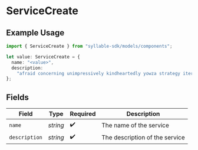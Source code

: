 # ServiceCreate

## Example Usage

```typescript
import { ServiceCreate } from "syllable-sdk/models/components";

let value: ServiceCreate = {
  name: "<value>",
  description:
    "afraid concerning unimpressively kindheartedly yowza strategy iterate and first inside",
};
```

## Fields

| Field                          | Type                           | Required                       | Description                    |
| ------------------------------ | ------------------------------ | ------------------------------ | ------------------------------ |
| `name`                         | *string*                       | :heavy_check_mark:             | The name of the service        |
| `description`                  | *string*                       | :heavy_check_mark:             | The description of the service |